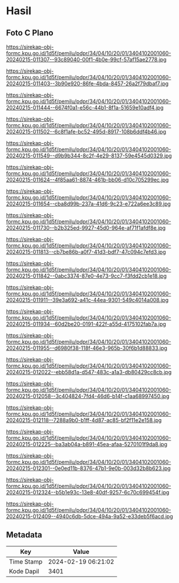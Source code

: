 # Hasil

## Foto C Plano

https://sirekap-obj-formc.kpu.go.id/1d5f/pemilu/pdpr/34/04/10/20/01/3404102001060-20240215-011307--93c89040-00f1-4b0e-99cf-57af15ae2778.jpg

https://sirekap-obj-formc.kpu.go.id/1d5f/pemilu/pdpr/34/04/10/20/01/3404102001060-20240215-011403--3b90e920-86fe-4bda-8457-26a2f79dbaf7.jpg

https://sirekap-obj-formc.kpu.go.id/1d5f/pemilu/pdpr/34/04/10/20/01/3404102001060-20240215-011444--6674f0a1-e56c-44b1-8f1a-51659e10adf4.jpg

https://sirekap-obj-formc.kpu.go.id/1d5f/pemilu/pdpr/34/04/10/20/01/3404102001060-20240215-011502--6c8f1afe-bc52-495d-8917-108b6ddf4b46.jpg

https://sirekap-obj-formc.kpu.go.id/1d5f/pemilu/pdpr/34/04/10/20/01/3404102001060-20240215-011549--d9b9b344-8c2f-4e29-8137-59e4545d0329.jpg

https://sirekap-obj-formc.kpu.go.id/1d5f/pemilu/pdpr/34/04/10/20/01/3404102001060-20240215-011624--4f85aa61-8874-461b-bb06-d10c705299ec.jpg

https://sirekap-obj-formc.kpu.go.id/1d5f/pemilu/pdpr/34/04/10/20/01/3404102001060-20240215-011654--cba8d99b-237a-41d6-9c23-e722a6ee3c89.jpg

https://sirekap-obj-formc.kpu.go.id/1d5f/pemilu/pdpr/34/04/10/20/01/3404102001060-20240215-011730--b2b325ed-9927-45d0-964e-af71f1afdf8e.jpg

https://sirekap-obj-formc.kpu.go.id/1d5f/pemilu/pdpr/34/04/10/20/01/3404102001060-20240215-011813--cb7be86b-a0f7-41d3-bdf7-47c094c7efd3.jpg

https://sirekap-obj-formc.kpu.go.id/1d5f/pemilu/pdpr/34/04/10/20/01/3404102001060-20240215-011842--0abc3374-87e0-4e73-9cc7-f3fdd2cb1e18.jpg

https://sirekap-obj-formc.kpu.go.id/1d5f/pemilu/pdpr/34/04/10/20/01/3404102001060-20240215-011911--39e3a692-a41c-44ea-9301-549c4014a008.jpg

https://sirekap-obj-formc.kpu.go.id/1d5f/pemilu/pdpr/34/04/10/20/01/3404102001060-20240215-011934--60d2be20-0191-422f-a55d-4175102fab7a.jpg

https://sirekap-obj-formc.kpu.go.id/1d5f/pemilu/pdpr/34/04/10/20/01/3404102001060-20240215-011955--d6980f38-118f-46e3-965b-30f6b1d88833.jpg

https://sirekap-obj-formc.kpu.go.id/1d5f/pemilu/pdpr/34/04/10/20/01/3404102001060-20240215-012022--ebb58d1a-d547-483c-a1a3-db80429cc8cb.jpg

https://sirekap-obj-formc.kpu.go.id/1d5f/pemilu/pdpr/34/04/10/20/01/3404102001060-20240215-012058--3c404824-7fd4-46d6-b14f-c1aa68997450.jpg

https://sirekap-obj-formc.kpu.go.id/1d5f/pemilu/pdpr/34/04/10/20/01/3404102001060-20240215-012118--7288a9b0-b1ff-4d87-ac85-bf2f11e2e158.jpg

https://sirekap-obj-formc.kpu.go.id/1d5f/pemilu/pdpr/34/04/10/20/01/3404102001060-20240215-012225--ba3ab04a-b891-45ea-afaa-5270101f9da8.jpg

https://sirekap-obj-formc.kpu.go.id/1d5f/pemilu/pdpr/34/04/10/20/01/3404102001060-20240215-012301--0e0ed11b-8376-47b1-9e0b-003d32b8b623.jpg

https://sirekap-obj-formc.kpu.go.id/1d5f/pemilu/pdpr/34/04/10/20/01/3404102001060-20240215-012324--b5b1e93c-13e8-40df-9257-6c70c699454f.jpg

https://sirekap-obj-formc.kpu.go.id/1d5f/pemilu/pdpr/34/04/10/20/01/3404102001060-20240215-012409--4940c6db-5dce-494a-9a52-e33deb5f6acd.jpg


## Metadata

| Key        | Value               |
| ---------- | ------------------- |
| Time Stamp | 2024-02-19 06:21:02 |
| Kode Dapil | 3401                |



